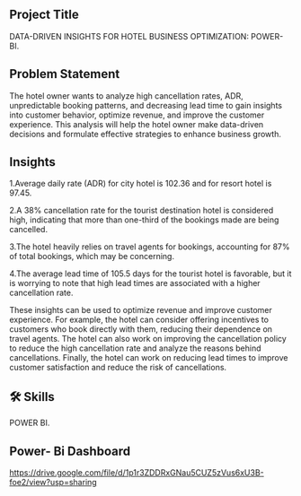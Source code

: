 
## Project Title

DATA-DRIVEN INSIGHTS FOR HOTEL BUSINESS OPTIMIZATION: POWER-BI.


## Problem Statement
The hotel owner wants to analyze high cancellation rates, ADR, unpredictable booking patterns, and decreasing lead time to gain insights into customer behavior, optimize revenue, and improve the customer experience. This analysis will help the hotel owner make data-driven decisions and formulate effective strategies to enhance business growth.

## Insights
1.Average daily rate (ADR) for city hotel is 102.36 and for resort hotel is 97.45.

2.A 38% cancellation rate for the tourist destination hotel is considered high, indicating that more than one-third of the bookings made are being cancelled.

3.The hotel heavily relies on travel agents for bookings, accounting for 87% of total bookings, which may be concerning.

4.The average lead time of 105.5 days for the tourist hotel is favorable, but it is worrying to note that high lead times are associated with a higher cancellation rate.

These insights can be used to optimize revenue and improve customer experience. For example, the hotel can consider offering incentives to customers who book directly with them, reducing their dependence on travel agents. The hotel can also work on improving the cancellation policy to reduce the high cancellation rate and analyze the reasons behind cancellations. Finally, the hotel can work on reducing lead times to improve customer satisfaction and reduce the risk of cancellations.
## 🛠 Skills
POWER BI.


## Power- Bi Dashboard
https://drive.google.com/file/d/1p1r3ZDDRxGNau5CUZ5zVus6xU3B-foe2/view?usp=sharing
